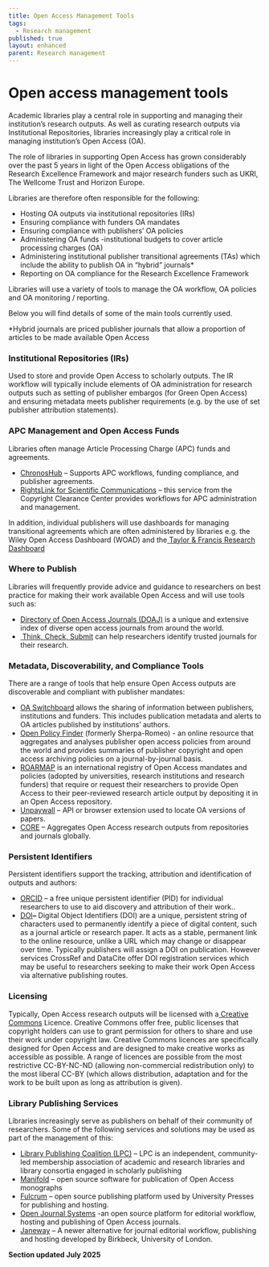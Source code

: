 ```yaml
---
title: Open Access Management Tools
tags:
  - Research management
published: true
layout: enhanced
parent: Research management
---
```

# Open access management tools

Academic libraries play a central role in supporting and
managing their institution’s research outputs. As well as curating research
outputs via Institutional Repositories, libraries increasingly play a critical
role in managing institution’s Open Access (OA). 

The role of libraries in supporting Open Access has grown considerably over the past 5 years in light of the Open Access obligations of the Research Excellence Framework and major research funders such as UKRI, The Wellcome Trust and Horizon Europe.

Libraries are therefore often responsible for the following:

* Hosting OA outputs via institutional repositories (IRs)
* Ensuring compliance with funders OA mandates
* Ensuring compliance with publishers’ OA policies
* Administering OA funds -institutional budgets to cover
  article processing charges (OA)
* Administering institutional publisher transitional
  agreements (TAs) which include the ability to publish OA in “hybrid” journals*
* Reporting on OA compliance for the Research Excellence
  Framework

Libraries will use a variety of tools to manage the OA workflow, OA policies and OA monitoring / reporting.

Below you will find details of some of the main tools currently used.

\*Hybrid journals are priced publisher journals that allow a proportion of articles to be made available Open Access

### Institutional Repositories (IRs)

Used to store and provide Open Access to scholarly outputs. The IR workflow will typically include elements of OA administration for research outputs such as setting of publisher embargos (for Green Open Access) and ensuring metadata meets publisher requirements (e.g. by the use of set publisher attribution statements).

### APC Management and Open Access Funds

Libraries often manage Article Processing Charge (APC) funds and agreements.

* [ChronosHub](https://chronoshub.io/about-us/about-us/) – Supports APC workflows, funding compliance, and publisher agreements.
* [RightsLink for Scientific Communications](https://www.copyright.com/solutions-rightslink-scientific-communications/) – this service from the Copyright Clearance Center provides workflows for APC administration and management.

In addition, individual publishers will use dashboards for managing transitional agreements which are often administered by libraries e.g. the Wiley Open Access Dashboard (WOAD) and the[ Taylor & Francis Research Dashboard](https://librarianresources.taylorandfrancis.com/open-research/choose-open-access/research-dashboard/)

### Where to Publish

Libraries will frequently provide advice and guidance to researchers on best practice for making their work available Open Access and will use tools such as:
[](https://doaj.org/)

* [Directory of Open Access Journals (DOAJ)](https://doaj.org/) is a unique and extensive index of diverse open access journals
   from around the world.
* [ Think, Check, Submit](https://thinkchecksubmit.org/) can help researchers identify trusted journals for their research.

### Metadata, Discoverability, and Compliance Tools

There are a range of tools that help ensure Open Access outputs are discoverable and compliant with publisher mandates:

* [OA Switchboard](https://www.oaswitchboard.org/about) allows the sharing of information between publishers, institutions and funders. This includes publication metadata and alerts to OA articles published by institutions’ authors.
* [Open Policy Finder](https://openpolicyfinder.jisc.ac.uk/) (formerly Sherpa-Romeo) - an online resource that aggregates and analyses publisher open access policies from around the world and provides summaries of publisher copyright and open access archiving policies on a journal-by-journal basis.
* [ROARMAP](https://roarmap.eprints.org/) is an international registry of Open Access mandates and policies (adopted by universities, research institutions and research funders) that require or request their researchers to provide Open Access to their peer-reviewed research article output by depositing it in an Open Access repository.
* [Unpaywall](https://unpaywall.org/) – API or browser extension used to locate OA versions of papers.
* [CORE](https://core.ac.uk/) – Aggregates Open Access research outputs from repositories and journals globally.

### Persistent Identifiers

Persistent identifiers support the tracking, attribution and identification of outputs and authors:

* [ORCID](https://orcid.org/) – a free unique persistent identifier (PID) for individual researchers to use to aid discovery and attribution of their work..
* [DOI](https://www.doi.org/)**–** Digital Object Identifiers (DOI) are a unique, persistent string of characters used to permanently identify a piece of digital content, such as a journal article or research paper. It acts as a stable, permanent link to the online resource, unlike a URL which may change or disappear over time. Typically publishers will assign a DOI on publication. However services CrossRef and DataCite offer DOI registration services which may be useful to researchers seeking to make their work Open Access via alternative publishing routes.

### Licensing

Typically, Open Access research outputs will be licensed with a[ Creative Commons](https://creativecommons.org/) Licence. Creative Commons offer free, public licenses that copyright holders can use to grant permission for others to share and use their work under copyright law. Creative Commons licences are specifically designed for Open Access and are designed to make creative works as accessible as possible. A range of licences are possible from the most restrictive CC-BY-NC-ND (allowing non-commercial redistribution only) to the most liberal CC-BY (which allows distribution, adaptation and for the work to be built upon as long as attribution is given).

### Library Publishing Services

Libraries increasingly serve as publishers on behalf of their community of researchers. Some of the following services and solutions may be used as part of the management of this:

* [Library Publishing Coalition (LPC)](https://librarypublishing.org/) – LPC is an independent, community-led membership association of academic and research libraries and library consortia engaged in scholarly publishing
* [Manifold](https://manifoldapp.org/) – open source software for publication of Open Access monographs
* [Fulcrum](https://www.fulcrum.org/partner-with-us/) – open source publishing platform used by University Presses for publishing and hosting.
* [Open Journal Systems](https://openjournalsystems.com/) -an open source platform for editorial workflow, hosting and publishing of Open Access journals.
* [Janeway](https://www.openlibhums.org/site/janeway/) – A newer alternative for journal editorial workflow, publishing and hosting developed by Birkbeck, University of London.


**Section updated July 2025**
